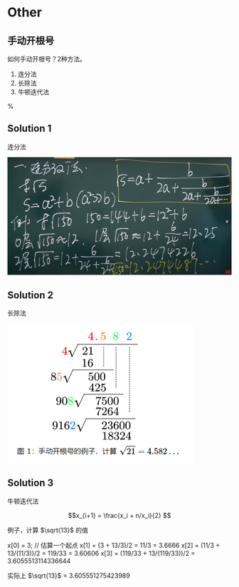 # Other

## 手动开根号

如何手动开根号？2种方法。

1. 连分法
1. 长除法
1. 牛顿迭代法

%

## Solution 1

连分法

![picture 1](../images/f6e66c2915c0a516ddde8fcda56b156b1f6af0116406a36b6906d75ffe74be74.png)  

## Solution 2

长除法

![picture 2](../images/2728c234db60275de836022bfc3c119ea6056af6043d26ddced73d764e366af7.png)  

## Solution 3

牛顿迭代法

$$x_{i+1} = \frac{x_i + n/x_i}{2} $$

例子，计算 $\sqrt{13}$ 的值

x[0] = 3;   // 估算一个起点
x[1] = (3 + 13/3)/2 = 11/3 = 3.6666
x[2] = (11/3 + 13/(11/3))/2 = 119/33 = 3.60606
x[3] = (119/33 + 13/(119/33))/2 = 3.6055513114336644

实际上
$\sqrt{13}$ = 3.605551275423989
